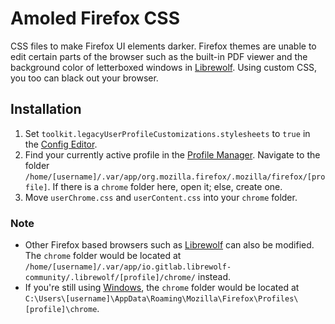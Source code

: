 # Amoled Firefox CSS
CSS files to make Firefox UI elements darker. Firefox themes are unable to edit certain parts of the browser such as the built-in PDF viewer and the background color of letterboxed windows in [Librewolf](https://librewolf.net/). Using custom CSS, you too can black out your browser.

## Installation
1. Set `toolkit.legacyUserProfileCustomizations.stylesheets` to `true` in the [Config Editor](https://support.mozilla.org/en-US/kb/about-config-editor-firefox).
2. Find your currently active profile in the [Profile Manager](https://support.mozilla.org/en-US/kb/profile-manager-create-remove-switch-firefox-profiles). Navigate to the folder `/home/[username]/.var/app/org.mozilla.firefox/.mozilla/firefox/[profile]`. If there is a `chrome` folder here, open it; else, create one.
3. Move `userChrome.css` and `userContent.css` into your `chrome` folder.

### Note
- Other Firefox based browsers such as [Librewolf](https://librewolf.net/) can also be modified. The `chrome` folder would be located at `/home/[username]/.var/app/io.gitlab.librewolf-community/.librewolf/[profile]/chrome/` instead.
- If you're still using [Windows](https://www.youtube.com/watch?v=dQw4w9WgXcQ), the `chrome` folder would be located at `C:\Users\[username]\AppData\Roaming\Mozilla\Firefox\Profiles\[profile]\chrome`.

